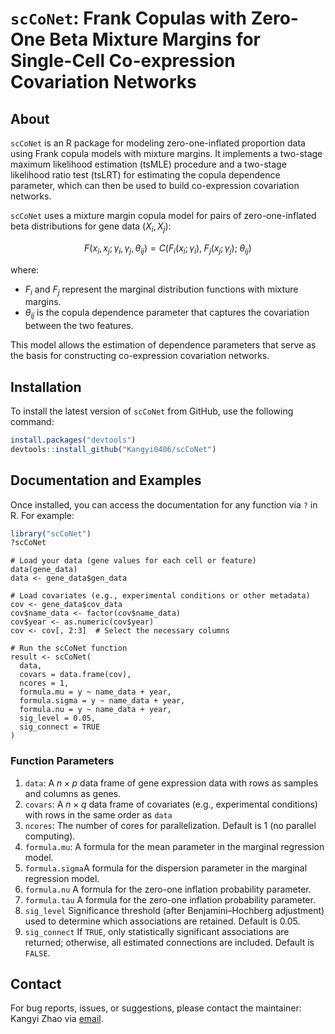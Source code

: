 # `scCoNet`: Frank Copulas with Zero-One Beta Mixture Margins for Single-Cell Co-expression Covariation Networks

<!-- badges: start -->
<!-- badges: end -->

## About

`scCoNet` is an R package for modeling zero-one-inflated proportion data using Frank copula models with mixture margins. It implements a two-stage maximum likelihood estimation (tsMLE) procedure and a two-stage likelihood ratio test (tsLRT) for estimating the copula dependence parameter, which can then be used to build co-expression covariation networks.


`scCoNet` uses a mixture margin copula model for pairs of zero-one-inflated beta distributions for gene data $(X_i, X_j)$:


$$
F(x_i, x_j; \gamma_i, \gamma_j, \theta_{ij}) = C\Big( F_i(x_i; \gamma_i),\; F_j(x_j; \gamma_j);\; \theta_{ij} \Big)
$$

where:

- $F_i$ and $F_j$ represent the marginal distribution functions with mixture margins.
- $\theta_{ij}$ is the copula dependence parameter that captures the covariation between the two features.

This model allows the estimation of dependence parameters that serve as the basis for constructing co-expression covariation networks.


## Installation

To install the latest version of `scCoNet` from GitHub, use the following command:


```r
install.packages("devtools")
devtools::install_github("Kangyi0406/scCoNet")
```

## Documentation and Examples

Once installed, you can access the documentation for any function via `?` in R. For example:

``` r
library("scCoNet")
?scCoNet

```

```{r}
# Load your data (gene values for each cell or feature)
data(gene_data)
data <- gene_data$gen_data

# Load covariates (e.g., experimental conditions or other metadata)
cov <- gene_data$cov_data
cov$name_data <- factor(cov$name_data)
cov$year <- as.numeric(cov$year)
cov <- cov[, 2:3]  # Select the necessary columns

# Run the scCoNet function
result <- scCoNet(
  data,
  covars = data.frame(cov),
  ncores = 1,
  formula.mu = y ~ name_data + year,
  formula.sigma = y ~ name_data + year,
  formula.nu = y ~ name_data + year,
  sig_level = 0.05,
  sig_connect = TRUE
)
```


### Function Parameters

1. `data`: A $n \times p$ data frame of gene expression data with rows as samples and columns as genes.
2. `covars`: A $n \times q$ data frame of covariates (e.g., experimental conditions) with rows in the same order as `data`
3. `ncores`: The number of cores for parallelization. Default is 1 (no parallel computing).
4. `formula.mu`: A formula for the mean parameter in the marginal regression model.
5. `formula.sigma`A formula for the dispersion parameter in the marginal regression model.
6. `formula.nu` A formula for the zero-one inflation probability parameter.
7. `formula.tau` A formula for the zero-one inflation probability parameter.
8. `sig_level` Significance threshold (after Benjamini–Hochberg adjustment) used to determine which associations are retained. Default is 0.05.
9. `sig_connect` If `TRUE`, only statistically significant associations are returned; otherwise, all estimated connections are included. Default is `FALSE`.


## Contact

For bug reports, issues, or suggestions, please contact the maintainer:
 Kangyi Zhao via [email](mailto:kaz78@pitt.edu).
